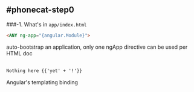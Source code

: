 #phonecat-step0
---
###-1. What's in <code>app/index.html</code>
```html
<ANY ng-app="{angular.Module}">
```
auto-bootstrap an application, only one ngApp directive can be used per HTML doc
<br /><br />
```html
Nothing here {{'yet' + '!'}}
```
Angular's templating binding